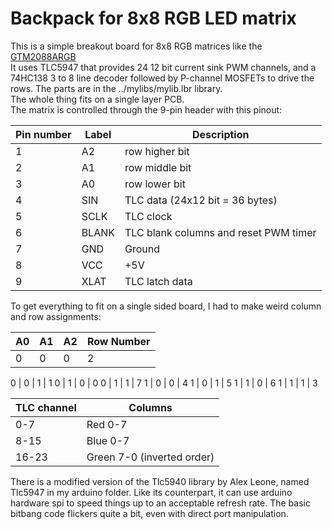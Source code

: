 Backpack for 8x8 RGB LED matrix
==============================

This is a simple breakout board for 8x8 RGB matrices like the [GTM2088ARGB](http://www.ebay.com/itm/5mm-8x8-Matrix-RGB-LED-Common-Anode-Full-Colour-60-60mm-/370699782315)  
It uses TLC5947 that provides 24 12 bit current sink PWM channels, and a 74HC138 3 to 8 line decoder followed by P-channel MOSFETs to drive the rows.
The parts are in the ../mylibs/mylib.lbr library.  
The whole thing fits on a single layer PCB.  
The matrix is controlled through the 9-pin header with this pinout:

Pin number	| Label	| Description
----------	| -----	| -----------
1			| A2	| row higher bit
2			| A1	| row middle bit
3			| A0	| row lower bit
4			| SIN	| TLC data (24x12 bit = 36 bytes)
5			| SCLK	| TLC clock
6			| BLANK	| TLC blank columns and reset PWM timer
7			| GND	| Ground
8			| VCC	| +5V
9			| XLAT	| TLC latch data

To get everything to fit on a single sided board, I had to make weird column and row assignments:

A0 | A1 | A2    | Row Number
-- | -- | --    | ----------
0  | 0  | 0     | 2


0	| 0		| 1		| 1
0	| 1		| 0		| 0
0	| 1		| 1		| 7
1	| 0		| 0		| 4
1	| 0		| 1		| 5
1	| 1		| 0		| 6
1	| 1		| 1		| 3

TLC channel	| Columns
----------  | ------
0-7			| Red 0-7
8-15		| Blue 0-7
16-23		| Green 7-0 (inverted order)

There is a modified version of the Tlc5940 library by Alex Leone, named Tlc5947 in my arduino folder. Like its counterpart, it can use arduino hardware spi to speed things up to an acceptable refresh rate. The basic bitbang code flickers quite a bit, even with direct port manipulation.
